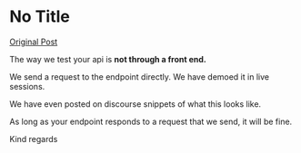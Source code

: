 # No Title

[Original Post](https://discourse.onlinedegree.iitm.ac.in/t/169029/329)

<p>The way we test your api is <strong>not through a front end.</strong></p>
<p>We send a request to the endpoint directly. We have demoed it in live sessions.</p>
<p>We have even posted on discourse snippets of what this looks like.</p>
<p>As long as your endpoint responds to a request that we send, it will be fine.</p>
<p>Kind regards</p>